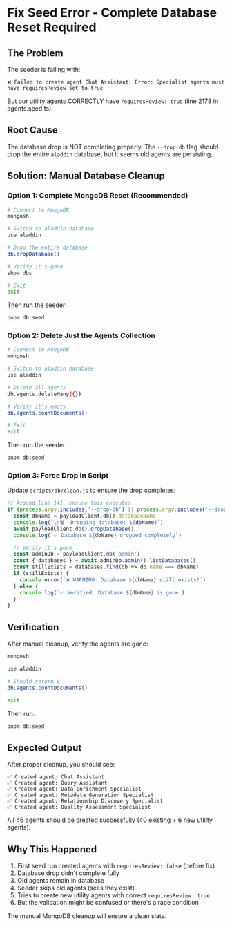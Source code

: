 # Fix Seed Error - Complete Database Reset Required

## The Problem

The seeder is failing with:
```
❌ Failed to create agent Chat Assistant: Error: Specialist agents must have requiresReview set to true
```

But our utility agents CORRECTLY have `requiresReview: true` (line 2178 in agents.seed.ts).

## Root Cause

The database drop is NOT completing properly. The `--drop-db` flag should drop the entire `aladdin` database, but it seems old agents are persisting.

## Solution: Manual Database Cleanup

### Option 1: Complete MongoDB Reset (Recommended)

```bash
# Connect to MongoDB
mongosh

# Switch to aladdin database
use aladdin

# Drop the entire database
db.dropDatabase()

# Verify it's gone
show dbs

# Exit
exit
```

Then run the seeder:
```bash
pnpm db:seed
```

### Option 2: Delete Just the Agents Collection

```bash
# Connect to MongoDB
mongosh

# Switch to aladdin database
use aladdin

# Delete all agents
db.agents.deleteMany({})

# Verify it's empty
db.agents.countDocuments()

# Exit
exit
```

Then run the seeder:
```bash
pnpm db:seed
```

### Option 3: Force Drop in Script

Update `scripts/db/clean.js` to ensure the drop completes:

```javascript
// Around line 141, ensure this executes
if (process.argv.includes('--drop-db') || process.argv.includes('--drop')) {
  const dbName = payloadClient.db().databaseName
  console.log(`\n🗑️  Dropping database: ${dbName}`)
  await payloadClient.db().dropDatabase()
  console.log(`✅ Database ${dbName} dropped completely`)

  // Verify it's gone
  const adminDb = payloadClient.db('admin')
  const { databases } = await adminDb.admin().listDatabases()
  const stillExists = databases.find(db => db.name === dbName)
  if (stillExists) {
    console.error(`❌ WARNING: Database ${dbName} still exists!`)
  } else {
    console.log(`✅ Verified: Database ${dbName} is gone`)
  }
}
```

## Verification

After manual cleanup, verify the agents are gone:

```bash
mongosh

use aladdin

# Should return 0
db.agents.countDocuments()

exit
```

Then run:
```bash
pnpm db:seed
```

## Expected Output

After proper cleanup, you should see:
```
✅ Created agent: Chat Assistant
✅ Created agent: Query Assistant
✅ Created agent: Data Enrichment Specialist
✅ Created agent: Metadata Generation Specialist
✅ Created agent: Relationship Discovery Specialist
✅ Created agent: Quality Assessment Specialist
```

All 46 agents should be created successfully (40 existing + 6 new utility agents).

## Why This Happened

1. First seed run created agents with `requiresReview: false` (before fix)
2. Database drop didn't complete fully
3. Old agents remain in database
4. Seeder skips old agents (sees they exist)
5. Tries to create new utility agents with correct `requiresReview: true`
6. But the validation might be confused or there's a race condition

The manual MongoDB cleanup will ensure a clean slate.
